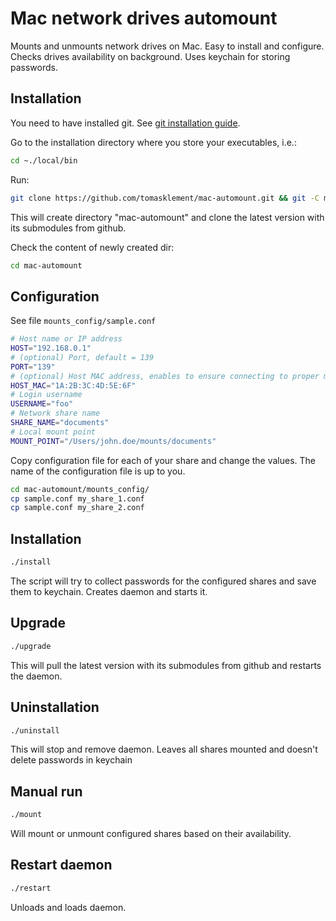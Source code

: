 # Mac network drives automount

Mounts and unmounts network drives on Mac. Easy to install and configure. Checks drives availability on background. Uses keychain for storing passwords.

## Installation
You need to have installed git. See [git installation guide](https://github.com/git-guides/install-git#install-git-on-mac).

Go to the installation directory where you store your executables, i.e.:
```bash
cd ~./local/bin
```
Run:
```bash
git clone https://github.com/tomasklement/mac-automount.git && git -C mac-automount submodule update --init --recursive
```
This will create directory "mac-automount" and clone the latest version with its submodules from github.

Check the content of newly created dir:
```bash
cd mac-automount
```

## Configuration
See file `mounts_config/sample.conf`

```bash
# Host name or IP address
HOST="192.168.0.1"
# (optional) Port, default = 139
PORT="139"
# (optional) Host MAC address, enables to ensure connecting to proper machine
HOST_MAC="1A:2B:3C:4D:5E:6F"
# Login username
USERNAME="foo"
# Network share name
SHARE_NAME="documents"
# Local mount point
MOUNT_POINT="/Users/john.doe/mounts/documents"
```
Copy configuration file for each of your share and change the values. The name of the configuration file is up to you.
```bash
cd mac-automount/mounts_config/
cp sample.conf my_share_1.conf
cp sample.conf my_share_2.conf
```

## Installation
```bash
./install
```
The script will try to collect passwords for the configured shares and save them to keychain. Creates daemon and starts it.

## Upgrade
```bash
./upgrade
```
This will pull the latest version with its submodules from github and restarts the daemon.

## Uninstallation
```bash
./uninstall
```
This will stop and remove daemon. Leaves all shares mounted and doesn't delete passwords in keychain

## Manual run
```bash
./mount
```
Will mount or unmount configured shares based on their availability.
## Restart daemon
```bash
./restart
```
Unloads and loads daemon.